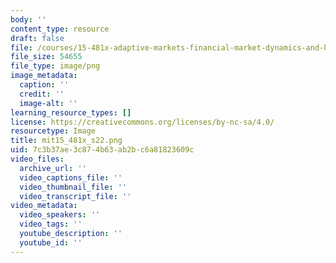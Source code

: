 ```yaml
---
body: ''
content_type: resource
draft: false
file: /courses/15-481x-adaptive-markets-financial-market-dynamics-and-human-behavior-fall-2022/mit15_481x_s22.png
file_size: 54655
file_type: image/png
image_metadata:
  caption: ''
  credit: ''
  image-alt: ''
learning_resource_types: []
license: https://creativecommons.org/licenses/by-nc-sa/4.0/
resourcetype: Image
title: mit15_481x_s22.png
uid: 7c3b37ae-3c87-4b63-ab2b-c6a81823609c
video_files:
  archive_url: ''
  video_captions_file: ''
  video_thumbnail_file: ''
  video_transcript_file: ''
video_metadata:
  video_speakers: ''
  video_tags: ''
  youtube_description: ''
  youtube_id: ''
---
```

